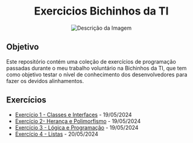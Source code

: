 

<h1 style="text-align:center">Exercicios Bichinhos da TI</h1>

<p style="text-align:center">
  <img src="https://avatars.githubusercontent.com/u/154103564?s=200&v=4" alt="Descrição da Imagem">
</p>

## Objetivo

Este repositório contém uma coleção de exercícios de programação passadas durante o meu trabalho voluntário na Bichinhos da TI, que tem como objetivo testar o nível de conhecimento dos desenvolvedores para fazer os devidos alinhamentos.

## Exercícios

 - [Exercício 1 - Classes e Interfaces](./ex_classes_interfaces) - 19/05/2024
 - [Exercício 2-  Herança e Polimorfismo](./ex_heranca_polimorfismo) - 19/05/2024
 - [Exercício 3 - Lógica e Programação](./ex_logica_algoritmos) - 19/05/2024
 - [Exercício 4 - Listas](./ex_listas) - 20/05/2024
